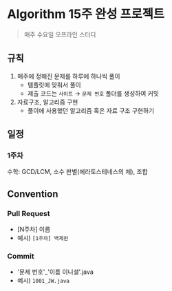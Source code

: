 # Algorithm 15주 완성 프로젝트
> 매주 수요일 오프라인 스터디

## 규칙
1. 매주에 정해진 문제를 하루에 하나씩 풀이
    - 템플릿에 맞춰서 풀이
    - 제출 코드는 `사이트` &rarr; `문제 번호` 폴더를 생성하여 커밋
2. 자료구조, 알고리즘 구현
    - 풀이에 사용했던 알고리즘 혹은 자료 구조 구현하기

## 일정
### 1주차
수학: GCD/LCM, 소수 판별(에라토스테네스의 체), 조합

## Convention
### Pull Request
- [N주차] 이름
- 예시) `[1주차] 백제완`

### Commit
- '문제 번호'_'이름 이니셜'.java
- 예시) `1001_JW.java`
